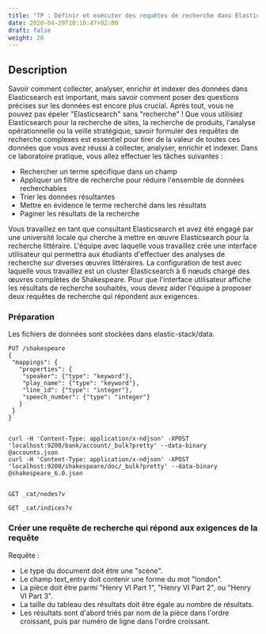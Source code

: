 ```yaml
---
title: "TP : Définir et exécuter des requêtes de recherche dans Elasticsearch"
date: 2020-04-29T10:10:47+02:00
draft: false
weight: 20
---
```



## Description

Savoir comment collecter, analyser, enrichir et indexer des données dans Elasticsearch est important, mais savoir comment poser des questions précises sur les données est encore plus crucial. Après tout, vous ne pouvez pas épeler "Elasticsearch" sans "recherche" ! Que vous utilisiez Elasticsearch pour la recherche de sites, la recherche de produits, l'analyse opérationnelle ou la veille stratégique, savoir formuler des requêtes de recherche complexes est essentiel pour tirer de la valeur de toutes ces données que vous avez réussi à collecter, analyser, enrichir et indexer. Dans ce laboratoire pratique, vous allez effectuer les tâches suivantes :

* Rechercher un terme spécifique dans un champ
* Appliquer un filtre de recherche pour réduire l'ensemble de données recherchables
* Trier les données résultantes
* Mettre en évidence le terme recherché dans les résultats
* Paginer les résultats de la recherche


Vous travaillez en tant que consultant Elasticsearch et avez été engagé par une université locale qui cherche à mettre en œuvre Elasticsearch pour la recherche littéraire. L'équipe avec laquelle vous travaillez crée une interface utilisateur qui permettra aux étudiants d'effectuer des analyses de recherche sur diverses œuvres littéraires. La configuration de test avec laquelle vous travaillez est un cluster Elasticsearch à 6 nœuds chargé des œuvres complètes de Shakespeare. Pour que l'interface utilisateur affiche les résultats de recherche souhaités, vous devez aider l'équipe à proposer deux requêtes de recherche qui répondent aux exigences.

### Préparation

Les fichiers de données sont stockées dans elastic-stack/data.

```
PUT /shakespeare
{
 "mappings": {
   "properties": {
    "speaker": {"type": "keyword"},
    "play_name": {"type": "keyword"},
    "line_id": {"type": "integer"},
    "speech_number": {"type": "integer"}
   }
 }
}


curl -H 'Content-Type: application/x-ndjson' -XPOST 'localhost:9200/bank/account/_bulk?pretty' --data-binary @accounts.json
curl -H 'Content-Type: application/x-ndjson' -XPOST 'localhost:9200/shakespeare/doc/_bulk?pretty' --data-binary @shakespeare_6.0.json


GET _cat/nodes?v

GET _cat/indices?v

```

### Créer une requête de recherche qui répond aux exigences de la requête

Requête :

* Le type du document doit être une "scène".
* Le champ text_entry doit contenir une forme du mot "london".
* La pièce doit être parmi "Henry VI Part 1", "Henry VI Part 2", ou "Henry VI Part 3".
* La taille du tableau des résultats doit être égale au nombre de résultats.
* Les résultats sont d'abord triés par nom de la pièce dans l'ordre croissant, puis par numéro de ligne dans l'ordre croissant.

